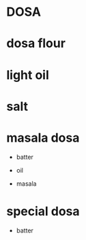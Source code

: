 # DOSA

# dosa flour

# light oil

# salt

# masala dosa

* batter

* oil

* masala

# special dosa

* batter

